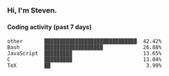 ### Hi, I'm Steven.

#### Coding activity (past 7 days)
```
other       ▓▓▓▓▓▓▓▓▓▓▓▓▓▓▓▓▓▓▓▓▓▓▓▓▓▓▓▓▓▓  42.42%
Bash        ▓▓▓▓▓▓▓▓▓▓▓▓▓▓▓▓▓▓▓             26.88%
JavaScript  ▓▓▓▓▓▓▓▓▓                       13.65%
C           ▓▓▓▓▓▓▓▓▓                       13.04%
TeX         ▓▓                               3.99%
```
